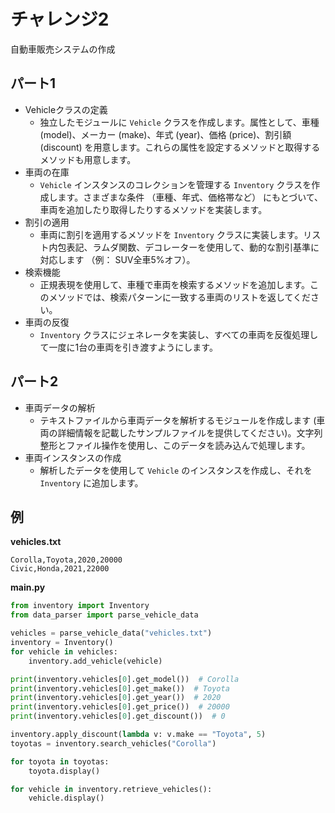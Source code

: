 # チャレンジ2
自動車販売システムの作成

## パート1
- Vehicleクラスの定義
  - 独立したモジュールに `Vehicle` クラスを作成します。属性として、車種 (model)、メーカー (make)、年式 (year)、価格 (price)、割引額 (discount) を用意します。これらの属性を設定するメソッドと取得するメソッドも用意します。
- 車両の在庫
  - `Vehicle` インスタンスのコレクションを管理する `Inventory` クラスを作成します。さまざまな条件 （車種、年式、価格帯など） にもとづいて、車両を追加したり取得したりするメソッドを実装します。
- 割引の適用
  - 車両に割引を適用するメソッドを `Inventory` クラスに実装します。リスト内包表記、ラムダ関数、デコレーターを使用して、動的な割引基準に対応します （例： SUV全車5%オフ）。
- 検索機能
  - 正規表現を使用して、車種で車両を検索するメソッドを追加します。このメソッドでは、検索パターンに一致する車両のリストを返してください。
- 車両の反復
  - `Inventory` クラスにジェネレータを実装し、すべての車両を反復処理して一度に1台の車両を引き渡すようにします。

## パート2
- 車両データの解析
  - テキストファイルから車両データを解析するモジュールを作成します (車両の詳細情報を記載したサンプルファイルを提供してください)。文字列整形とファイル操作を使用し、このデータを読み込んで処理します。
- 車両インスタンスの作成
  - 解析したデータを使用して `Vehicle` のインスタンスを作成し、それを `Inventory` に追加します。

## 例

**vehicles.txt**
```
Corolla,Toyota,2020,20000
Civic,Honda,2021,22000
```

**main.py**
```python
from inventory import Inventory
from data_parser import parse_vehicle_data

vehicles = parse_vehicle_data("vehicles.txt")
inventory = Inventory()
for vehicle in vehicles:
    inventory.add_vehicle(vehicle)

print(inventory.vehicles[0].get_model())  # Corolla
print(inventory.vehicles[0].get_make())  # Toyota
print(inventory.vehicles[0].get_year())  # 2020
print(inventory.vehicles[0].get_price())  # 20000
print(inventory.vehicles[0].get_discount())  # 0

inventory.apply_discount(lambda v: v.make == "Toyota", 5)
toyotas = inventory.search_vehicles("Corolla")

for toyota in toyotas:
    toyota.display()

for vehicle in inventory.retrieve_vehicles():
    vehicle.display()
```
